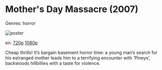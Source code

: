 # Mother's Day Massacre (2007)

Genres: horror

![poster](http://image.tmdb.org/t/p/w500/p2qgNbgfJF3m9sPP1sMyOHfSUIC.jpg)

en:
  [720p](magnet:?xt=urn:btih:16A9D3FB7BF1ACFC1DC117CA9E851D64DFB6B548&tr=udp://glotorrents.pw:6969/announce&tr=udp://tracker.opentrackr.org:1337/announce&tr=udp://torrent.gresille.org:80/announce&tr=udp://tracker.openbittorrent.com:80&tr=udp://tracker.coppersurfer.tk:6969&tr=udp://tracker.leechers-paradise.org:6969&tr=udp://p4p.arenabg.ch:1337&tr=udp://tracker.internetwarriors.net:1337)
  [1080p](magnet:?xt=urn:btih:DDC2DD5663834E7E4C1E7EC3406E43B207735689&tr=udp://glotorrents.pw:6969/announce&tr=udp://tracker.opentrackr.org:1337/announce&tr=udp://torrent.gresille.org:80/announce&tr=udp://tracker.openbittorrent.com:80&tr=udp://tracker.coppersurfer.tk:6969&tr=udp://tracker.leechers-paradise.org:6969&tr=udp://p4p.arenabg.ch:1337&tr=udp://tracker.internetwarriors.net:1337)
  


Cheap thrills! It’s bargain basement horror time: a young man’s search for his estranged mother leads him to a terrifying encounter with ‘Pineys’, backwoods hillbillies with a taste for violence.